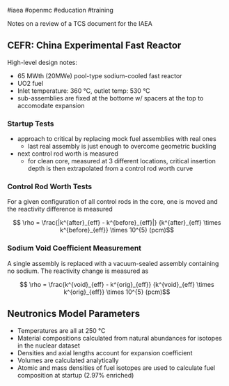 #iaea #openmc #education #training

Notes on a review of a TCS document for the IAEA

## CEFR: China Experimental Fast Reactor

High-level design notes:
 - 65 MWth (20MWe) pool-type sodium-cooled fast reactor
 - UO2 fuel
- Inlet temperature: 360 °C, outlet temp: 530 °C
- sub-assemblies are fixed at the bottome w/ spacers at the top to accomodate expansion

### Startup Tests
- approach to critical by replacing mock fuel assemblies with real ones
	- last real assembly is just enough to overcome geometric buckling
- next control rod worth is measured
	- for clean core, measured at 3 different locations, critical insertion depth is then extrapolated from a control rod worth curve

### Control Rod Worth Tests
For a given configuration of all control rods in the core, one is moved and the reactivity difference is measured

$$ \rho = \frac{|k^{after}_{eff} - k^{before}_{eff}|}
{k^{after}_{eff} \times k^{before}_{eff}} \times 10^{5} (pcm)$$

### Sodium Void Coefficient Measurement
 A single assembly is replaced with a vacuum-sealed assembly containing no sodium. The reactivity change is measured as

$$ \rho = \frac{k^{void}_{eff} - k^{orig}_{eff}}
{k^{void}_{eff} \times k^{orig}_{eff}} \times 10^{5} (pcm)$$
## Neutronics Model Parameters
- Temperatures are all at 250 °C
- Material compositions calculated from natural abundances for isotopes in the nuclear dataset
- Densities and axial lengths account for expansion coefficient
- Volumes are calculated analytically
- Atomic and mass densities of fuel isotopes are used to calculate fuel composition at startup (2.97% enriched)

### 